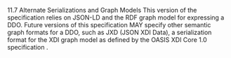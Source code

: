 11.7 Alternate Serializations and Graph Models This version of the
specification relies on JSON-LD and the RDF graph model for expressing a DDO.
Future versions of this specification MAY specify other semantic graph formats
for a DDO, such as JXD (JSON XDI Data), a serialization format for the XDI
graph model as defined by the OASIS XDI Core 1.0 specification .


